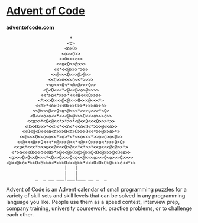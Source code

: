 # [Advent of Code](https://adventofcode.com/)
**[adventofcode.com](https://adventofcode.com)**
    
                            *
                           <o>
                          <o>O>
                         <o>>O>>
                        <<O>>>o>>
                       <<o<O>>@>>>
                      <<*<<@>>>*>>>
                     <<@<<<O>>>@>@>>
                    <<O>>o<<<o<<*>>>>
                   <<o<<<O<*<@>@>>>O>>
                  <@<O<<<*<@<<@<o>@>>>>
                 <<*>o<*>>>*<<<O<<<O>>>>
                <*>>>O>>>@<@>>>O<<<@<<<*>
               <<o>*<o>O<<O>>>O>>*>>>o>>o>
              <<@<<<@>>O<o<@<<<*>>>o>>>*<O>
             <O<<<o<o<<*<<<@>@>>>O<<<o>>>o>>
            <<o>>*<O<@<<*>*>>*<@<<O<<<O>>>*>>
           <O>>O>>>*<<O<*<<o<*<<o<O<*>>>@<<o>>
          <<O<@<O<<<o<o>>>O<o>O>>>O<<*>>@>>o>*>
         <<@<<<O<<o<o<<*>o>*<*<<o<<<*>>o>o>o<@>>
        <<@<<<O>>O<<<*>@>>>@<<*<@>>O>>>o<*>>>O>O>
       <<o<*<<<*>>>o<<@<<<O>@<<*<*>>*<<o<<<@<@>>*>
      <*>o<<<O>>>o<<O>*>@<<@>O>@>@>>@<O<@>>>@<O<o>>
     <o>>>O>O<<O<<<*<O>>O>>>O<o<<@<<<o>>>O<o>>>O>>>>
    <@<<@>o>*>>O<o>>o<*>>>O<<<@>>*<<<O<O>O>@>>>o<<*>>
                          |   |
                          |   |
               _  _ __ ___|___|___ __ _  _

Advent of Code is an Advent calendar of small programming puzzles for a variety
of skill sets and skill levels that can be solved in any programming language
you like. People use them as a speed contest, interview prep, company training,
university coursework, practice problems, or to challenge each other.
